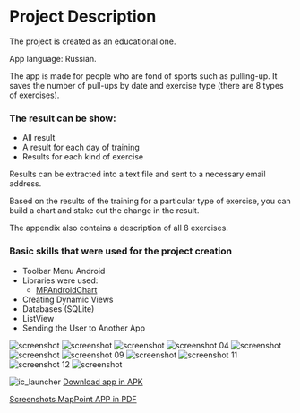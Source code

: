 # Project Description
The project is created as an educational one.

App language: Russian.

The app is made for people who are fond of sports such as pulling-up. It saves the number of pull-ups by date and exercise type (there are 8 types of exercises).

### The result can be show:
+ All result
+ A result for each day of training
+ Results for each kind of exercise

Results can be extracted into a text file and sent to a necessary email address.

Based on the results of the training for a particular type of exercise, you can build a chart and stake out the change in the result.

The appendix also contains a description of all 8 exercises.


### Basic skills that were used for the project creation
+ Toolbar Menu Android
+ Libraries were used:
  + [MPAndroidChart](https://github.com/PhilJay/MPAndroidChart)
+ Creating Dynamic Views
+ Databases (SQLite)
+ ListView
+ Sending the User to Another App

![screenshot](https://cloud.githubusercontent.com/assets/19373990/25557959/810d45c8-2d25-11e7-99dc-b8da01ef6fd0.PNG)
![screenshot](https://cloud.githubusercontent.com/assets/19373990/25557960/8129182a-2d25-11e7-85fe-694ccf81a27c.PNG)
![screenshot](https://cloud.githubusercontent.com/assets/19373990/25557963/813b6bba-2d25-11e7-8bae-0edde8f5aaba.PNG)
![screenshot 04](https://cloud.githubusercontent.com/assets/19373990/25588266/4765b17a-2eb0-11e7-83d8-1f5ea6d92bbb.PNG)
![screenshot](https://cloud.githubusercontent.com/assets/19373990/25557964/813ddd82-2d25-11e7-9790-5cc3324bfa9e.PNG)
![screenshot](https://cloud.githubusercontent.com/assets/19373990/25557962/813b6a52-2d25-11e7-9b58-f1bb575456a5.PNG)
![screenshot 09](https://cloud.githubusercontent.com/assets/19373990/25588330/8d8b01e6-2eb0-11e7-9bf7-c3daf465b397.PNG)
![screenshot](https://cloud.githubusercontent.com/assets/19373990/25557966/81466e20-2d25-11e7-95fb-f5cc26b44683.png)
![screenshot 11](https://cloud.githubusercontent.com/assets/19373990/25588159/df879118-2eaf-11e7-8faa-729ad6bd38d8.png)
![screenshot 12](https://cloud.githubusercontent.com/assets/19373990/25588160/df88da32-2eaf-11e7-9c33-df3693820f5f.png)
![screenshot](https://cloud.githubusercontent.com/assets/19373990/25557961/813b1e3a-2d25-11e7-93b2-bc7dafab81cf.PNG)

![ic_launcher](https://cloud.githubusercontent.com/assets/19373990/25557776/04bf84da-2d21-11e7-82fe-7726b683af44.png)
[Download app in APK](https://drive.google.com/file/d/0B_FuLrEepxSsV3lVeHR0SjdEMW8/view?usp=sharing)

[Screenshots MapPoint APP in PDF](https://drive.google.com/file/d/0B_FuLrEepxSsMUl2VHM1bUtuSlE/view?usp=sharing)
